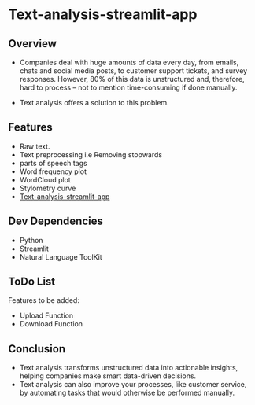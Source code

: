 # Text-analysis-streamlit-app
## Overview 
* Companies deal with huge amounts of data every day, from emails, chats and social media posts, to customer support tickets, and survey responses. However, 80% of this data is unstructured and, therefore, hard to process – not to mention time-consuming if done manually.

* Text analysis offers a solution to this    problem.

 ## Features
 * Raw text.
 * Text preprocessing i.e Removing stopwards
 * parts of speech tags
 * Word frequency plot
 * WordCloud plot
 * Stylometry curve
 * [Text-analysis-streamlit-app](https://text-analysis-streamlit-app.herokuapp.com/)

 ## Dev Dependencies
 * Python
 * Streamlit 
 * Natural Language ToolKit

## ToDo List
Features to be added:
* Upload Function
* Download Function

## Conclusion
* Text analysis transforms unstructured data into actionable insights, helping companies make smart data-driven decisions.
* Text analysis can also improve your processes, like customer service, by automating tasks that would otherwise be performed manually.
